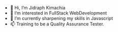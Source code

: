 - 👋 Hi, I’m Jidraph Kimachia
- 👀 I’m interested in FullStack WebDevelopment
- 🌱 I’m currently sharpening my skills in Javascript
- 📫 Training to be a Quality Assurance Tester.

<!---
Jidraph1/Jidraph1 is a ✨ special ✨ repository because its `README.md` (this file) appears on your GitHub profile.
You can click the Preview link to take a look at your changes.
--->
